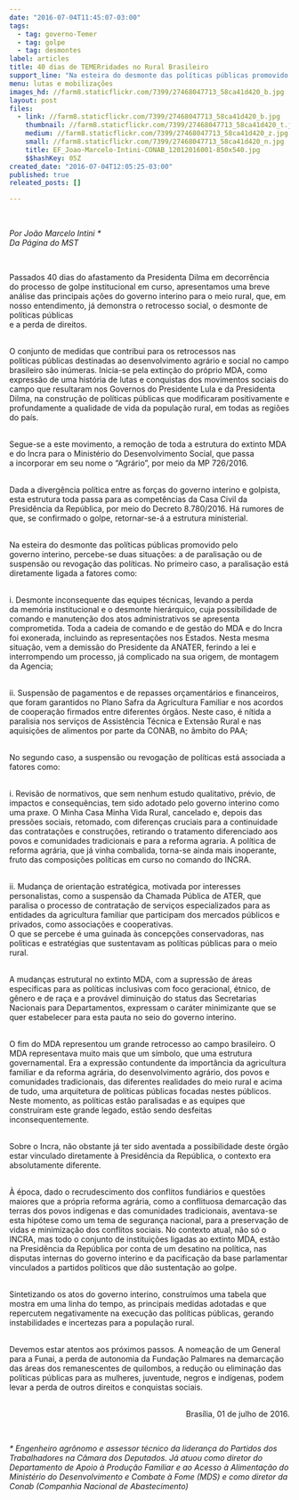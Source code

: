 ```yaml
---
date: "2016-07-04T11:45:07-03:00"
tags:
  - tag: governo-Temer
  - tag: golpe
  - tag: desmontes
label: articles
title: 40 dias de TEMERridades no Rural Brasileiro
support_line: "Na esteira do desmonte das políticas públicas promovido pelo governo interino, percebe-se duas situações: a de paralisação ou de suspensão ou revogação das políticas. "
menu: lutas e mobilizações
images_hd: //farm8.staticflickr.com/7399/27468047713_58ca41d420_b.jpg
layout: post
files:
  - link: //farm8.staticflickr.com/7399/27468047713_58ca41d420_b.jpg
    thumbnail: //farm8.staticflickr.com/7399/27468047713_58ca41d420_t.jpg
    medium: //farm8.staticflickr.com/7399/27468047713_58ca41d420_z.jpg
    small: //farm8.staticflickr.com/7399/27468047713_58ca41d420_n.jpg
    title: EF_Joao-Marcelo-Intini-CONAB_12012016001-850x540.jpg
    $$hashKey: 05Z
created_date: "2016-07-04T12:05:25-03:00"
published: true
releated_posts: []

---
```

<p>&nbsp;</p>

<p><em>Por Jo&atilde;o Marcelo Intini *<br />
Da P&aacute;gina do MST&nbsp;</em></p>

<p>&nbsp;</p>

<p>Passados 40 dias do afastamento da Presidenta Dilma em decorr&ecirc;ncia do&nbsp;processo de golpe institucional em curso, apresentamos uma breve an&aacute;lise das&nbsp;principais a&ccedil;&otilde;es do governo interino para o meio rural, que, em nosso&nbsp;entendimento, j&aacute; demonstra o retrocesso social, o desmonte de pol&iacute;ticas p&uacute;blicas<br />
e a perda de direitos.</p>

<p><br />
O conjunto de medidas que contribui para os retrocessos nas pol&iacute;ticas&nbsp;p&uacute;blicas destinadas ao desenvolvimento agr&aacute;rio e social no campo brasileiro s&atilde;o&nbsp;in&uacute;meras. Inicia-se pela extin&ccedil;&atilde;o do pr&oacute;prio MDA, como express&atilde;o de uma&nbsp;hist&oacute;ria de lutas e conquistas dos movimentos sociais do campo que resultaram&nbsp;nos Governos do Presidente Lula e da Presidenta Dilma, na constru&ccedil;&atilde;o de pol&iacute;ticas&nbsp;p&uacute;blicas que modificaram positivamente e profundamente a qualidade de vida da&nbsp;popula&ccedil;&atilde;o rural, em todas as regi&otilde;es do pa&iacute;s.</p>

<p><br />
Segue-se a este movimento, a remo&ccedil;&atilde;o de toda a estrutura do extinto&nbsp;MDA e do Incra para o Minist&eacute;rio do Desenvolvimento Social, que passa a&nbsp;incorporar em seu nome o &ldquo;Agr&aacute;rio&rdquo;, por meio da MP 726/2016.</p>

<p><br />
Dada a&nbsp;diverg&ecirc;ncia pol&iacute;tica entre as for&ccedil;as do governo interino e golpista, esta estrutura&nbsp;toda passa para as compet&ecirc;ncias da Casa Civil da Presid&ecirc;ncia da Rep&uacute;blica, por&nbsp;meio do Decreto 8.780/2016. H&aacute; rumores de que, se confirmado o golpe,&nbsp;retornar-se-&aacute; a estrutura ministerial.</p>

<p><br />
Na esteira do desmonte das pol&iacute;ticas p&uacute;blicas promovido pelo governo&nbsp;interino, percebe-se duas situa&ccedil;&otilde;es: a de paralisa&ccedil;&atilde;o ou de suspens&atilde;o ou&nbsp;revoga&ccedil;&atilde;o das pol&iacute;ticas.&nbsp;No primeiro caso, a paralisa&ccedil;&atilde;o est&aacute; diretamente ligada a fatores como:</p>

<p><br />
i. Desmonte inconsequente das equipes t&eacute;cnicas, levando a perda da&nbsp;mem&oacute;ria institucional e o desmonte hier&aacute;rquico, cuja possibilidade de comando&nbsp;e manuten&ccedil;&atilde;o dos atos administrativos se apresenta comprometida. Toda a&nbsp;cadeia de comando e de gest&atilde;o do MDA e do Incra foi exonerada, incluindo as&nbsp;representa&ccedil;&otilde;es nos Estados. Nesta mesma situa&ccedil;&atilde;o, vem a demiss&atilde;o do&nbsp;Presidente da ANATER, ferindo a lei e interrompendo um processo, j&aacute; complicado&nbsp;na sua origem, de montagem da Agencia;</p>

<p><br />
ii. Suspens&atilde;o de pagamentos e de repasses or&ccedil;ament&aacute;rios e&nbsp;financeiros, que foram garantidos no Plano Safra da Agricultura Familiar e nos&nbsp;acordos de coopera&ccedil;&atilde;o firmados entre diferentes &oacute;rg&atilde;os. Neste caso, &eacute; n&iacute;tida a paralisia nos servi&ccedil;os de Assist&ecirc;ncia T&eacute;cnica e Extens&atilde;o Rural e nas aquisi&ccedil;&otilde;es de alimentos por parte da CONAB, no &acirc;mbito do PAA;</p>

<p><br />
No segundo caso, a suspens&atilde;o ou revoga&ccedil;&atilde;o de pol&iacute;ticas est&aacute; associada a fatores como:&nbsp;</p>

<p><br />
i. Revis&atilde;o de normativos, que sem nenhum estudo qualitativo, pr&eacute;vio, de impactos e consequ&ecirc;ncias, tem sido adotado pelo governo interino como uma praxe. O Minha Casa Minha Vida Rural, cancelado e, depois das press&otilde;es sociais, retomado, com diferen&ccedil;as cruciais para a continuidade das contrata&ccedil;&otilde;es e constru&ccedil;&otilde;es, retirando o tratamento diferenciado aos povos e comunidades tradicionais e para a reforma agraria. A pol&iacute;tica de reforma agr&aacute;ria, que j&aacute; vinha combalida, torna-se ainda mais inoperante, fruto das composi&ccedil;&otilde;es pol&iacute;ticas em curso no comando do INCRA.</p>

<p><br />
ii. Mudan&ccedil;a de orienta&ccedil;&atilde;o estrat&eacute;gica, motivada por interesses personalistas, como a suspens&atilde;o da Chamada P&uacute;blica de ATER, que paralisa o processo de contrata&ccedil;&atilde;o de servi&ccedil;os especializados para as entidades da agricultura familiar que participam dos mercados p&uacute;blicos e privados, como associa&ccedil;&otilde;es e cooperativas.<br />
O que se percebe &eacute; uma guinada &agrave;s concep&ccedil;&otilde;es conservadoras, nas pol&iacute;ticas e estrat&eacute;gias que sustentavam as pol&iacute;ticas p&uacute;blicas para o meio rural.</p>

<p><br />
A mudan&ccedil;as estrutural no extinto MDA, com a supress&atilde;o de &aacute;reas especificas para as pol&iacute;ticas inclusivas com foco geracional, &eacute;tnico, de g&ecirc;nero e de ra&ccedil;a e a prov&aacute;vel diminui&ccedil;&atilde;o do status das Secretarias Nacionais para Departamentos, expressam o car&aacute;ter minimizante que se quer estabelecer para esta pauta no seio do governo interino.</p>

<p><br />
O fim do MDA representou um grande retrocesso ao campo brasileiro. O MDA representava muito mais que um s&iacute;mbolo, que uma estrutura governamental. Era a express&atilde;o contundente da import&acirc;ncia da agricultura familiar e da reforma agr&aacute;ria, do desenvolvimento agr&aacute;rio, dos povos e comunidades tradicionais, das diferentes realidades do meio rural e acima de tudo, uma arquitetura de pol&iacute;ticas p&uacute;blicas focadas nestes p&uacute;blicos. Neste momento, as pol&iacute;ticas est&atilde;o paralisadas e as equipes que constru&iacute;ram este grande legado, est&atilde;o sendo desfeitas inconsequentemente.</p>

<p><br />
Sobre o Incra, n&atilde;o obstante j&aacute; ter sido aventada a possibilidade deste &oacute;rg&atilde;o estar vinculado diretamente &agrave; Presid&ecirc;ncia da Rep&uacute;blica, o contexto era absolutamente diferente.</p>

<p><br />
&Agrave; &eacute;poca, dado o recrudescimento dos conflitos fundi&aacute;rios e quest&otilde;es maiores que a pr&oacute;pria reforma agr&aacute;ria, como a conflituosa demarca&ccedil;&atilde;o das terras dos povos ind&iacute;genas e das comunidades tradicionais, aventava-se esta hip&oacute;tese como um tema de seguran&ccedil;a nacional, para a preserva&ccedil;&atilde;o de vidas e minimiza&ccedil;&atilde;o dos conflitos sociais. No contexto atual, n&atilde;o&nbsp;s&oacute; o INCRA, mas todo o conjunto de institui&ccedil;&otilde;es ligadas ao extinto MDA, est&atilde;o na Presid&ecirc;ncia da Rep&uacute;blica por conta de um desatino na pol&iacute;tica, nas disputas internas do governo interino e da pacifica&ccedil;&atilde;o da base parlamentar vinculados a partidos pol&iacute;ticos que d&atilde;o sustenta&ccedil;&atilde;o ao golpe.</p>

<p><br />
Sintetizando os atos do governo interino, constru&iacute;mos uma tabela que mostra em uma linha do tempo, as principais medidas adotadas e que repercutem negativamente na execu&ccedil;&atilde;o das pol&iacute;ticas p&uacute;blicas, gerando instabilidades e incertezas para a popula&ccedil;&atilde;o rural.</p>

<p><br />
Devemos estar atentos aos pr&oacute;ximos passos. A nomea&ccedil;&atilde;o de um General para a Funai, a perda de autonomia da Funda&ccedil;&atilde;o Palmares na demarca&ccedil;&atilde;o das &aacute;reas dos remanescentes de quilombos, a redu&ccedil;&atilde;o ou elimina&ccedil;&atilde;o das pol&iacute;ticas p&uacute;blicas para as mulheres, juventude, negros e ind&iacute;genas, podem levar a perda de outros direitos e conquistas sociais.</p>

<p style="text-align: right;"><br />
Bras&iacute;lia, 01 de julho de 2016.</p>

<p style="text-align: right;">&nbsp;</p>

<p><em>* Engenheiro agr&ocirc;nomo e assessor t&eacute;cnico da lideran&ccedil;a do Partidos dos Trabalhadores&nbsp;na C&acirc;mara dos Deputados. J&aacute; atuou como diretor do Departamento de Apoio &agrave; Produ&ccedil;&atilde;o Familiar e ao Acesso &agrave; Alimenta&ccedil;&atilde;o do Minist&eacute;rio do Desenvolvimento e Combate &agrave; Fome (MDS) e como diretor da Conab&nbsp;(Companhia Nacional de Abastecimento)</em></p>
